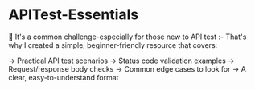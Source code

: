 # APITest-Essentials

🔷 It's a common challenge-especially for those new to API test :- 
That's why I created a simple, beginner-friendly resource that covers:  

-> Practical API test scenarios 
-> Status code validation examples 
-> Request/response body checks 
-> Common edge cases to look for 
-> A clear, easy-to-understand format
